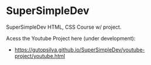 # SuperSimpleDev
 SuperSimpleDev HTML, CSS Course w/ project.
 
 Acess the Youtube Project here (under development):
 - <a href="https://gutopsilva.github.io/SuperSimpleDev/youtube-project/youtube.html" target="_blank" rel="external">https://gutopsilva.github.io/SuperSimpleDev/youtube-project/youtube.html</a>
